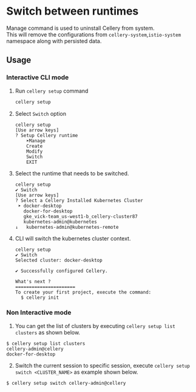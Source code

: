 # Switch between runtimes 

Manage command is used to uninstall Cellery from system.  
This will remove the configurations from  `cellery-system`,`istio-system` namespace along with persisted data. 

## Usage

### Interactive CLI mode

1. Run `cellery setup` command

    ```bash
    cellery setup
    ```

1. Select `Switch` option

    ```text
    cellery setup
    [Use arrow keys]
    ? Setup Cellery runtime
        ➤Manage
        Create
        Modify
        Switch
        EXIT
    ```
1. Select the runtime that needs to be switched. 
    ```text
   cellery setup
   ✔ Switch
   [Use arrow keys]
   ? Select a Cellery Installed Kubernetes Cluster
     ➤ docker-desktop
       docker-for-desktop
       gke_vick-team_us-west1-b_cellery-cluster87
       kubernetes-admin@kubernetes
   ↓   kubernetes-admin@kubernetes-remote
    ```

1. CLI will switch the kubernetes cluster context.
    ```text
    cellery setup
    ✔ Switch
    Selected cluster: docker-desktop
    
    ✔ Successfully configured Cellery.
    
    What's next ?
    ======================
    To create your first project, execute the command:
      $ cellery init
    ```

### Non Interactive mode
1. You can get the list of clusters by executing `cellery setup list clusters` as shown below.
```
$ cellery setup list clusters
cellery-admin@cellery
docker-for-desktop
```

2. Switch the current session to specific session, execute `cellery setup switch <CLUSTER_NAME>` as example shown below.
```
$ cellery setup switch cellery-admin@cellery
```